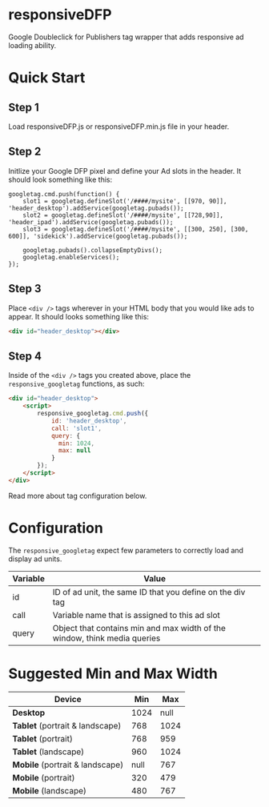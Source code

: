 responsiveDFP
=============

Google Doubleclick for Publishers tag wrapper that adds responsive ad loading ability.

Quick Start
=
Step 1
--
Load responsiveDFP.js or responsiveDFP.min.js file in your header.

Step 2
--
Initlize your Google DFP pixel and define your Ad slots in the header. It should look something like this:

```JS
googletag.cmd.push(function() {
    slot1 = googletag.defineSlot('/####/mysite', [[970, 90]], 'header_desktop').addService(googletag.pubads());
    slot2 = googletag.defineSlot('/####/mysite', [[728,90]], 'header_ipad').addService(googletag.pubads());
    slot3 = googletag.defineSlot('/####/mysite', [[300, 250], [300, 600]], 'sidekick').addService(googletag.pubads());
    
    googletag.pubads().collapseEmptyDivs();
    googletag.enableServices();
});
```
Step 3
--
Place `<div />` tags wherever in your HTML body that you would like ads to appear. It should looks something like this:

```HTML
<div id="header_desktop"></div>
```

Step 4
--
Inside of the `<div />` tags you created above, place the `responsive_googletag` functions, as such:

```HTML
<div id="header_desktop">
	<script>
		responsive_googletag.cmd.push({
			id: 'header_desktop',
			call: 'slot1',
			query: {
			  min: 1024,
			  max: null
			}
		});
	</script>
</div>
```

Read more about tag configuration below.

Configuration
==
The `responsive_googletag` expect few parameters to correctly load and display ad units.

Variable | Value 
--- | ---
id | ID of ad unit, the same ID that you define on the div tag
call | Variable name that is assigned to this ad slot
query | Object that contains min and max width of the window, think media queries

Suggested Min and Max Width
==
Device | Min | Max
--- | --- | ---
**Desktop** | 1024 | null
**Tablet** (portrait & landscape) | 768 | 1024
**Tablet** (portrait) | 768 | 959
**Tablet** (landscape) | 960 | 1024
**Mobile** (portrait & landscape) | null | 767
**Mobile** (portrait) | 320 | 479
**Mobile** (landscape) | 480 | 767

